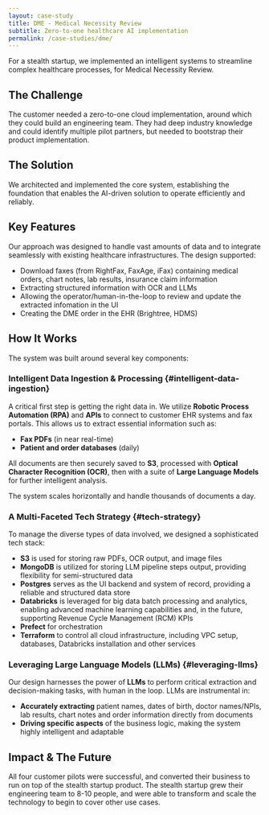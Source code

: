 ```yaml
---
layout: case-study
title: DME - Medical Necessity Review
subtitle: Zero-to-one healthcare AI implementation
permalink: /case-studies/dme/
---
```


For a stealth startup, we implemented an intelligent systems to streamline complex healthcare processes, for Medical Necessity Review. 

## The Challenge

The customer needed a zero-to-one cloud implementation, around which they could build an engineering team. They had deep industry knowledge and could identify multiple pilot partners, but needed to bootstrap their product implementation.

## The Solution

We architected and implemented the core system, establishing the foundation that enables the AI-driven solution to operate efficiently and reliably.

## Key Features

Our approach was designed to handle vast amounts of data and to integrate seamlessly with existing healthcare infrastructures. The design supported:
* Download faxes (from RightFax, FaxAge, iFax) containing medical orders, chart notes, lab results, insurance claim information
* Extracting structured information with OCR and LLMs
* Allowing the operator/human-in-the-loop to review and update the extracted infomation in the UI
* Creating the DME order in the EHR (Brightree, HDMS)

## How It Works
The system was built around several key components:

### Intelligent Data Ingestion & Processing {#intelligent-data-ingestion}

A critical first step is getting the right data in. We utilize **Robotic Process Automation (RPA)** and **APIs** to connect to customer EHR systems and fax portals. This allows us to extract essential information such as:

- **Fax PDFs** (in near real-time)
- **Patient and order databases** (daily)

All documents are then securely saved to **S3**, processed with **Optical Character Recognition (OCR)**, then with a suite of **Large Language Models** for further intelligent analysis.

The system scales horizontally and handle thousands of documents a day.

### A Multi-Faceted Tech Strategy {#tech-strategy}

To manage the diverse types of data involved, we designed a sophisticated tech stack:

- **S3** is used for storing raw PDFs, OCR output, and image files
- **MongoDB** is utilized for storing LLM pipeline steps output, providing flexibility for semi-structured data
- **Postgres** serves as the UI backend and system of record, providing a reliable and structured data store
- **Databricks** is leveraged for big data batch processing and analytics, enabling advanced machine learning capabilities and, in the future, supporting Revenue Cycle Management (RCM) KPIs
- **Prefect** for orchestration
- **Terraform** to control all cloud infrastructure, including VPC setup, databases, Databricks installation and other services


### Leveraging Large Language Models (LLMs) {#leveraging-llms}

Our design harnesses the power of **LLMs** to perform critical extraction and decision-making tasks, with human in the loop. LLMs are instrumental in:

- **Accurately extracting** patient names, dates of birth, doctor names/NPIs, lab results, chart notes and order information directly from documents
- **Driving specific aspects** of the business logic, making the system highly intelligent and adaptable

## Impact & The Future
All four customer pilots were successful, and converted their business to run on top of the stealth startup product. The stealth startup grew their engineering team to 8-10 people, and were able to transform and scale the technology to begin to cover other use cases.
